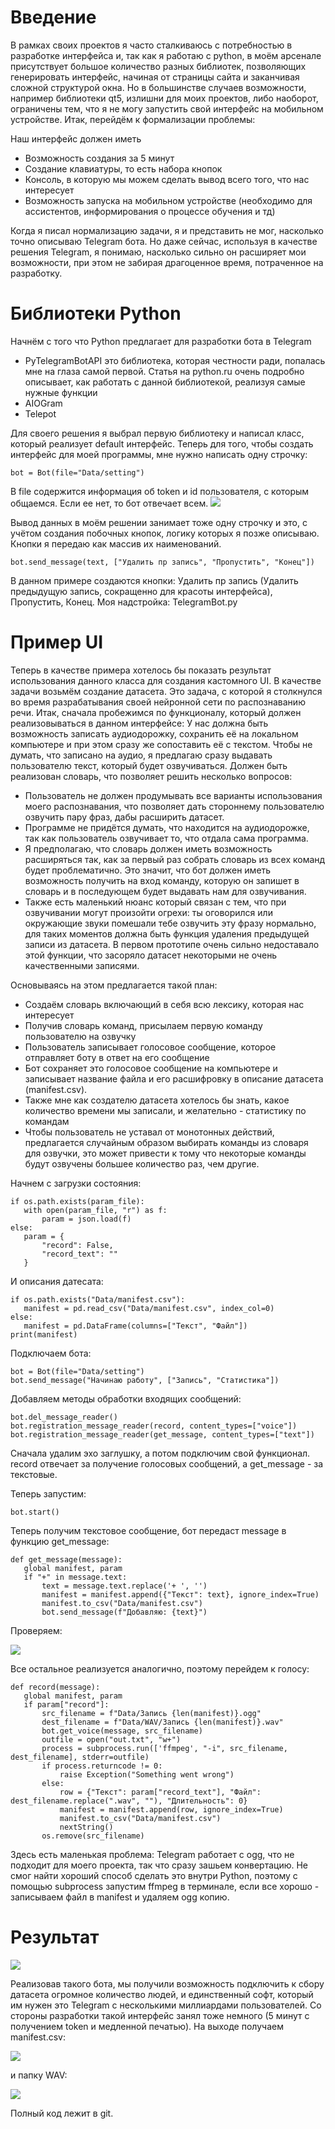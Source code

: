 # Введение
В рамках своих проектов я часто сталкиваюсь с потребностью в разработке интерфейса и, так как я работаю с python, в моём арсенале присутствует большое количество разных библиотек, позволяющих генерировать интерфейс, начиная от страницы сайта и заканчивая сложной структурой окна. Но в большинстве случаев возможности, например библиотеки qt5, излишни для моих проектов, либо наоборот, ограничены тем, что я не могу запустить свой интерфейс на мобильном устройстве.
Итак, перейдём к формализации проблемы: 

Наш интерфейс должен иметь
* Возможность создания за 5 минут 
* Создание клавиатуры, то есть набора кнопок
* Консоль, в которую мы можем сделать вывод всего того, что нас интересует
* Возможность запуска на мобильном устройстве (необходимо для ассистентов, информирования о процессе обучения и тд)

Когда я писал нормализацию задачи, я и представить не мог, насколько точно описываю Telegram бота. Но даже сейчас, используя в качестве решения Telegram, я понимаю, насколько сильно он расширяет мои возможности, при этом не забирая драгоценное время, потраченное на разработку.

# Библиотеки Python
Начнём с того что Python предлагает для разработки бота в Telegram
* PyTelegramBotAPI это библиотека, которая честности ради, попалась мне на глаза самой первой. Статья на python.ru очень подробно описывает, как работать с данной библиотекой, реализуя самые нужные функции
* AIOGram
* Telepot

Для своего решения я выбрал первую библиотеку и написал класс, который реализует default интерфейс. Теперь для того, чтобы создать интерфейс для моей программы, мне нужно написать одну строчку:
```
bot = Bot(file="Data/setting")
```
В file содержится информация об token и id пользователя, с которым общаемся. Если ее нет, то бот отвечает всем.
![](https://github.com/TripleAVerAlpha/telegram_collecting_information/blob/main/images/image4.png)

Вывод данных в моём решении занимает тоже одну строчку и это, с учётом создания побочных кнопок, логику которых я позже описываю. Кнопки я передаю как массив их наименований.
```
bot.send_message(text, ["Удалить пр запись", "Пропустить", "Конец"])
```
В данном примере создаются кнопки: Удалить пр запись (Удалить предыдущую запись, сокращенно для красоты интерфейса), Пропустить, Конец.
Моя надстройка: TelegramBot.py

# Пример UI
Теперь в качестве примера хотелось бы показать результат использования данного класса для создания кастомного UI. В качестве задачи возьмём создание датасета. Это задача, с которой я столкнулся во время разрабатывания своей нейронной сети по распознаванию речи. Итак, сначала пробежимся по функционалу, который должен реализовываться в данном интерфейсе:
У нас должна быть возможность записать аудиодорожку, сохранить её на локальном компьютере и при этом сразу же сопоставить её с текстом.
Чтобы не думать, что записано на аудио, я предлагаю сразу выдавать пользователю текст, который будет озвучиваться.
Должен быть реализован словарь, что позволяет решить несколько вопросов: 
* Пользователь не должен продумывать все варианты использования моего распознавания, что позволяет дать стороннему пользователю озвучить пару фраз, дабы расширить датасет. 
* Программе не придётся думать, что находится на аудиодорожке, так как пользователь озвучивает то, что отдала сама программа.
* Я предполагаю, что словарь должен иметь возможность расширяться так, как за первый раз собрать словарь из всех команд будет проблематично. Это значит, что бот должен иметь возможность получить на вход команду, которую он запишет в словарь и в последующем будет выдавать нам для озвучивания.
* Также есть маленький нюанс который связан с тем, что при озвучивании могут произойти огрехи: ты оговорился или окружающие звуки помешали тебе озвучить эту фразу нормально, для таких моментов должна быть функция удаления предыдущей записи из датасета. В первом прототипе очень сильно недоставало этой функции, что засоряло датасет некоторыми не очень качественными записями.

Основываясь на этом предлагается такой план:
* Создаём словарь включающий в себя всю лексику, которая нас интересует
* Получив словарь команд, присылаем первую команду пользователю на озвучку
* Пользователь записывает голосовое сообщение, которое отправляет боту в ответ на его сообщение
* Бот сохраняет это голосовое сообщение на компьютере и записывает название файла и его расшифровку в описание датасета (manifest.csv).
* Также мне как создателю датасета хотелось бы знать, какое количество времени мы записали, и желательно - статистику по командам
* Чтобы пользователь не уставал от монотонных действий, предлагается случайным образом выбирать команды из словаря для озвучки, это может привести к тому что некоторые команды будут озвучены большее количество раз, чем другие. 

Начнем с загрузки состояния:
```
if os.path.exists(param_file):
   with open(param_file, "r") as f:
       param = json.load(f)
else:
   param = {
       "record": False,
       "record_text": ""
   }
```
И описания датесата:
```
if os.path.exists("Data/manifest.csv"):
   manifest = pd.read_csv("Data/manifest.csv", index_col=0)
else:
   manifest = pd.DataFrame(columns=["Текст", "Файл"])
print(manifest)
```

Подключаем бота:
```
bot = Bot(file="Data/setting")
bot.send_message("Начинаю работу", ["Запись", "Статистика"])
```
Добавляем методы обработки входящих сообщений:
```
bot.del_message_reader()
bot.registration_message_reader(record, content_types=["voice"])
bot.registration_message_reader(get_message, content_types=["text"])
```
Сначала удалим эхо заглушку, а потом подключим свой функционал.
record отвечает за получение голосовых сообщений, а get_message - за текстовые.

Теперь запустим:
```
bot.start()
```

Теперь получим текстовое сообщение, бот передаст message в функцию get_message:
```
def get_message(message):
   global manifest, param
   if "+" in message.text:
       text = message.text.replace('+ ', '')
       manifest = manifest.append({"Текст": text}, ignore_index=True)
       manifest.to_csv("Data/manifest.csv")
       bot.send_message(f"Добавляю: {text}")
```

Проверяем:

![](https://github.com/TripleAVerAlpha/telegram_collecting_information/blob/main/images/image3.png)

Все остальное реализуется аналогично, поэтому перейдем к голосу:
```
def record(message):
   global manifest, param
   if param["record"]:
       src_filename = f"Data/Запись {len(manifest)}.ogg"
       dest_filename = f"Data/WAV/Запись {len(manifest)}.wav"
       bot.get_voice(message, src_filename)
       outfile = open("out.txt", "w+")
       process = subprocess.run(['ffmpeg', "-i", src_filename, dest_filename], stderr=outfile)
       if process.returncode != 0:
           raise Exception("Something went wrong")
       else:
           row = {"Текст": param["record_text"], "Файл": dest_filename.replace(".wav", ""), "Длительность": 0}
           manifest = manifest.append(row, ignore_index=True)
           manifest.to_csv("Data/manifest.csv")
           nextString()
       os.remove(src_filename)
```

Здесь есть маленькая проблема: Telegram работает с ogg, что не подходит для моего проекта, так что сразу зашьем конвертацию. Не смог найти хороший способ сделать это внутри Python, поэтому с помощью subprocess запустим ffmpeg в терминале, если все хорошо - записываем файл в manifest и удаляем ogg копию.

# Результат


![](https://github.com/TripleAVerAlpha/telegram_collecting_information/blob/main/images/image5.png)

Реализовав такого бота, мы получили возможность подключить к сбору датасета огромное количество людей, и единственный софт, который им нужен это Telegram с несколькими миллиардами пользователей. Со стороны разработки такой интерфейс занял тоже немного (5 минут с получением token и медленной печатью).
На выходе получаем manifest.csv:

![](https://github.com/TripleAVerAlpha/telegram_collecting_information/blob/main/images/image2.png)

и папку WAV:

![](https://github.com/TripleAVerAlpha/telegram_collecting_information/blob/main/images/image1.png)

Полный код лежит в git.
